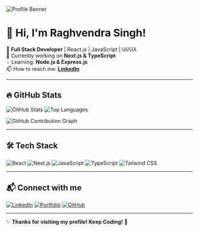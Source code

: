 ![Profile Banner](https://your-banner-image-link.com)

# 👋 Hi, I'm Raghvendra Singh!
🚀 **Full Stack Developer** | React.js | JavaScript | UI/UX  
🔭 Currently working on **Next.js & TypeScript**  
💡 Learning: **Node.js & Express.js**  
📫 How to reach me: **[LinkedIn](https://linkedin.com/in/your-profile)**  

---

## 🔥 GitHub Stats
![GitHub Stats](https://github-readme-stats.vercel.app/api?username=Raghvendrasingh17&show_icons=true&theme=dark)
![Top Languages](https://github-readme-stats.vercel.app/api/top-langs/?username=Raghvendrasingh17&layout=compact&theme=dark)

![GitHub Contribution Graph](https://github-readme-activity-graph.vercel.app/graph?username=Raghvendrasingh17&theme=react-dark)

---

## 🛠️ Tech Stack
![React](https://img.shields.io/badge/React-20232A?style=for-the-badge&logo=react&logoColor=61DAFB)
![Next.js](https://img.shields.io/badge/Next.js-000000?style=for-the-badge&logo=next.js&logoColor=white)
![JavaScript](https://img.shields.io/badge/JavaScript-F7DF1E?style=for-the-badge&logo=javascript&logoColor=black)
![TypeScript](https://img.shields.io/badge/TypeScript-007ACC?style=for-the-badge&logo=typescript&logoColor=white)
![Tailwind CSS](https://img.shields.io/badge/TailwindCSS-%2338B2AC.svg?style=for-the-badge&logo=tailwind-css&logoColor=white)

---

## 📬 Connect with me
[![LinkedIn](https://img.shields.io/badge/LinkedIn-Profile-blue?style=flat&logo=linkedin)](https://linkedin.com/in/your-profile)
[![Portfolio](https://img.shields.io/badge/Portfolio-Website-green?style=flat&logo=google-chrome)](https://your-portfolio-link.com)
[![GitHub](https://img.shields.io/badge/GitHub-Profile-black?style=flat&logo=github)](https://github.com/Raghvendrasingh17)

---

✨ **Thanks for visiting my profile! Keep Coding!** 🚀
